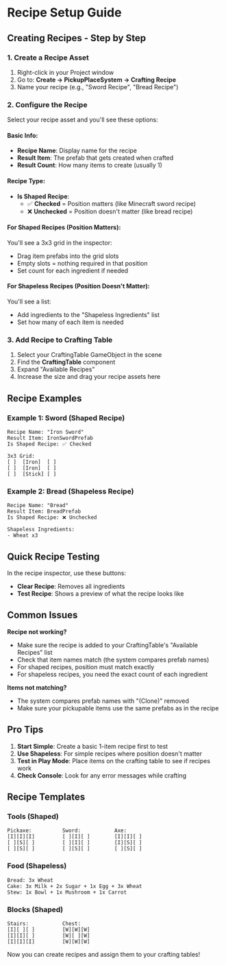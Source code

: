 # Recipe Setup Guide

## Creating Recipes - Step by Step

### 1. Create a Recipe Asset
1. Right-click in your Project window
2. Go to: **Create → PickupPlaceSystem → Crafting Recipe**
3. Name your recipe (e.g., "Sword Recipe", "Bread Recipe")

### 2. Configure the Recipe
Select your recipe asset and you'll see these options:

#### Basic Info:
- **Recipe Name**: Display name for the recipe
- **Result Item**: The prefab that gets created when crafted
- **Result Count**: How many items to create (usually 1)

#### Recipe Type:
- **Is Shaped Recipe**: 
  - ✅ **Checked** = Position matters (like Minecraft sword recipe)
  - ❌ **Unchecked** = Position doesn't matter (like bread recipe)

#### For Shaped Recipes (Position Matters):
You'll see a 3x3 grid in the inspector:
- Drag item prefabs into the grid slots
- Empty slots = nothing required in that position
- Set count for each ingredient if needed

#### For Shapeless Recipes (Position Doesn't Matter):
You'll see a list:
- Add ingredients to the "Shapeless Ingredients" list
- Set how many of each item is needed

### 3. Add Recipe to Crafting Table
1. Select your CraftingTable GameObject in the scene
2. Find the **CraftingTable** component
3. Expand "Available Recipes"
4. Increase the size and drag your recipe assets here

## Recipe Examples

### Example 1: Sword (Shaped Recipe)
```
Recipe Name: "Iron Sword"
Result Item: IronSwordPrefab
Is Shaped Recipe: ✅ Checked

3x3 Grid:
[ ]  [Iron]  [ ]
[ ]  [Iron]  [ ]
[ ]  [Stick] [ ]
```

### Example 2: Bread (Shapeless Recipe)
```
Recipe Name: "Bread"
Result Item: BreadPrefab  
Is Shaped Recipe: ❌ Unchecked

Shapeless Ingredients:
- Wheat x3
```

## Quick Recipe Testing

In the recipe inspector, use these buttons:
- **Clear Recipe**: Removes all ingredients
- **Test Recipe**: Shows a preview of what the recipe looks like

## Common Issues

**Recipe not working?**
- Make sure the recipe is added to your CraftingTable's "Available Recipes" list
- Check that item names match (the system compares prefab names)
- For shaped recipes, position must match exactly
- For shapeless recipes, you need the exact count of each ingredient

**Items not matching?**
- The system compares prefab names with "(Clone)" removed
- Make sure your pickupable items use the same prefabs as in the recipe

## Pro Tips

1. **Start Simple**: Create a basic 1-item recipe first to test
2. **Use Shapeless**: For simple recipes where position doesn't matter
3. **Test in Play Mode**: Place items on the crafting table to see if recipes work
4. **Check Console**: Look for any error messages while crafting

## Recipe Templates

### Tools (Shaped)
```
Pickaxe:          Sword:           Axe:
[I][I][I]         [ ][I][ ]        [I][I][ ]
[ ][S][ ]         [ ][I][ ]        [I][S][ ]
[ ][S][ ]         [ ][S][ ]        [ ][S][ ]
```

### Food (Shapeless)
```
Bread: 3x Wheat
Cake: 3x Milk + 2x Sugar + 1x Egg + 3x Wheat
Stew: 1x Bowl + 1x Mushroom + 1x Carrot
```

### Blocks (Shaped)
```
Stairs:           Chest:
[I][ ][ ]         [W][W][W]
[I][I][ ]         [W][ ][W]
[I][I][I]         [W][W][W]
```

Now you can create recipes and assign them to your crafting tables!